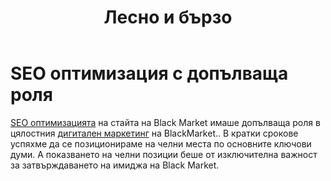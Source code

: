 ﻿---
layout: post
order: 12
rel: /about/blackmarket/optimization
service: /services/optimization
project: /portfolio/blackmarket
header: compact
display: subject cover
title: Лесно и бързо
description: SEO оптимизацията на стайта на Black Market имаше допълващата роля в цялостния дигитален маркетинг на BlackMarket.
---
# SEO oптимизация с допълваща роля
[SEO оптимизацията](./../../маркетинг/оптимизация.html) на стайта на Black Market имаше допълваща роля в цялостния [дигитален маркетинг](./../../маркетинг/дигитална-маркетинг-стратегия.html) на BlackMarket.. В кратки срокове успяхме да се позиционираме на челни места по основните ключови думи. А показването на челни позиции беше от изключителна важност за затвърждаването на имиджа на Black Market.